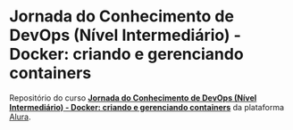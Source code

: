# Jornada do Conhecimento de DevOps (Nível Intermediário) - Docker: criando e gerenciando containers

Repositório do curso [**Jornada do Conhecimento de DevOps (Nível Intermediário) - Docker: criando e gerenciando containers**](https://cursos.alura.com.br/course/docker-criando-gerenciando-containers) da plataforma [Alura](https://cursos.alura.com.br/).